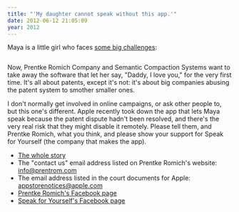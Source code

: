 ```yaml
---
title: "'My daughter cannot speak without this app.'"
date: 2012-06-12 21:05:09
year: 2012
---
```

Maya is a little girl who faces <a href="http://niederfamily.blogspot.co.uk/2012/06/silencing-of-maya.html">some big challenges</a>:

<img src="http://3.bp.blogspot.com/-aWEDmvsD6iU/T9aQLXSpMeI/AAAAAAAADd4/LuLf03LZOss/s1600/IMAG0569+(557x640).jpg" alt="" />

Now, Prentke Romich Company and Semantic Compaction Systems want to take away the software that let her say, "Daddy, I love you," for the very first time. It's all about patents, except it's not: it's about big companies abusing the patent system to smother smaller ones.

I don't normally get involved in online campaigns, or ask other people to, but this one's different. Apple recently took down the app that lets Maya speak because the patent dispute hadn't been resolved, and there's the very real risk that they might disable it remotely. Please tell them, and Prentke Romich, what you think, and please show your support for Speak for Yourself (the company that makes the app).
<ul>
  <li><a href="http://niederfamily.blogspot.co.uk/2012/06/silencing-of-maya.html">The whole story</a></li>
  <li>The "contact us" email address listed on Prentke Romich's website: <a href="mailto:info@prentrom.com">info@prentrom.com</a></li>
  <li>The email address listed in the court documents for Apple: <a href="mailto:appstorenotices@apple.com">appstorenotices@apple.com</a></li>
  <li><a href="http://www.facebook.com/#%21/PrentkeRomichCompany">Prentke Romich's Facebook page</a></li>
  <li><a href="http://www.facebook.com/#%21/pages/Speak-for-Yourself/306312252737397">Speak for Yourself's Facebook page</a></li>
</ul>
